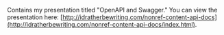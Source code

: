 Contains my presentation titled "OpenAPI and Swagger." You can view the presentation here: [http://idratherbewriting.com/nonref-content-api-docs](http://idratherbewriting.com/nonref-content-api-docs/index.html).

